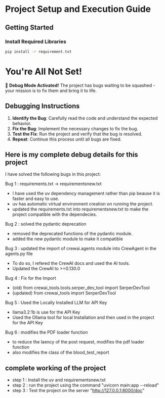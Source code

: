 # Project Setup and Execution Guide

## Getting Started

### Install Required Libraries
```sh
pip install -r requirement.txt
```

# You're All Not Set!
🐛 **Debug Mode Activated!** The project has bugs waiting to be squashed - your mission is to fix them and bring it to life.

## Debugging Instructions

1. **Identify the Bug**: Carefully read the code and understand the expected behavior.
2. **Fix the Bug**: Implement the necessary changes to fix the bug.
3. **Test the Fix**: Run the project and verify that the bug is resolved.
4. **Repeat**: Continue this process until all bugs are fixed.


## Here is my complete debug details for this project

I have solved the following bugs in this project:

Bug 1 : requirements.txt -> requirementsnew.txt
- I have used the uv dependency management rather than pip beause it is faster and easy to use.
- uv has automatic virtual environment creation on running the project.
- updated the requirements.txt into requirementsnew.txt to make the project compatible with the dependecies.

Bug 2 : solved the pydantic deprecation 
- removed the deprecated functions of the pydantic module.
- added the new pydantic module to make it compatible

Bug 3 : updated the import of crewai.agents module into CrewAgent in the agents.py file
- To do so, I refered the CrewAI docs and used the AI tools.
- Updated the CrewAI to >=0.130.0

Bug 4 : Fix for the Import
- (old) from crewai_tools.tools.serper_dev_tool import SerperDevTool
- (updated) from crewai_tools import SerperDevTool

Bug 5 : Used the Locally Installed LLM for API Key
- llama3.2:1b is use for the API Key
- Used the Ollama tool for local Installation and then used in the project for the API Key

Bug 6 : modifies the PDF loader function
- to reduce the laency of the post request, modifies the pdf loader function
- also modifies the class of the blood_test_report


## complete working of the project
- step 1 : Install the uv and requirementsnew.txt
- step 2 : run the project using the command "uvicorn main:app --reload"
- step 3 : Test the project on the server "http://127.0.0.1:8000/doc"
